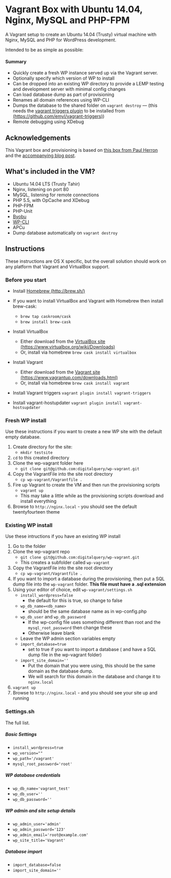 # Vagrant Box with Ubuntu 14.04, Nginx, MySQL and PHP-FPM

A Vagrant setup to create an Ubuntu 14.04 (Trusty) virtual machine with Nginx, MySQL and PHP for WordPress development.

Intended to be as simple as possible:


#### Summary

* Quickly create a fresh WP instance served up via the Vagrant server.
* Optionally specify which version of WP to install
* Can be dropped into an existing WP directory to provide a LEMP testing and development server with minimal config changes
* Can load database dump as part of provisioning
* Renames all domain references using WP-CLI
* Dumps the database to the shared folder on `vagrant destroy` — (this needs the [vagrant triggers plugin](https://github.com/emyl/vagrant-triggers) to be installed from [(https://github.com/emyl/vagrant-triggers)](https://github.com/emyl/vagrant-triggers))
* Remote debugging using XDebug

## Acknowledgements

This Vagrant box and provisioning is based on [this box from Paul Herron](https://github.com/paulherron/vagrant_precise32_nginx_mysql_php-fpm) and the [accompanying blog post](http://paulherron.com/blog/making_your_own_vagrant_wordpress_box/).

## What's included in the VM?

* Ubuntu 14.04 LTS (Trusty Tahir)
* Nginx, listening on port 80
* MySQL, listening for remote connections
* PHP 5.5, with OpCache and XDebug
* PHP-FPM
* PHP-Unit
* [Byobu](http://byobu.co/)
* [WP-CLI](wp-cli.org)
* APCu
* Dump database automatically on `vagrant destroy`


## Instructions

These instructions are OS X specific, but the overall solution should work on any platform that Vagrant and VirtualBox support.

### Before you start

* Install [Homebrew (http://brew.sh/)](http://brew.sh/)
* If you want to install VirtualBox and Vagrant with Homebrew then install brew-cask:
	* `brew tap caskroom/cask`
	* `brew install brew-cask`

* Install VirtualBox
	* Either download from the [VirtualBox site (https://www.virtualbox.org/wiki/Downloads)](https://www.virtualbox.org/wiki/Downloads)
	* Or, install via homebrew `brew cask install virtualbox`

* Install Vagrant
	* Either download from the [Vagrant site (https://www.vagrantup.com/downloads.html)](https://www.vagrantup.com/downloads.html)
	* Or, install via homebrew `brew cask install vagrant`

* Install Vagrant triggers `vagrant plugin install vagrant-triggers`
* Install vagrant-hostupdater `vagrant plugin install vagrant-hostsupdater`



### Fresh WP install

Use these instructions if you want to create a new WP site with the default empty database.

1. Create directory for the site:
	* `mkdir testsite`
1. `cd` to this created directory
1.  Clone the wp-vagrant folder here
	* `git clone git@github.com:digitalquery/wp-vagrant.git`
1. Copy the VagrantFile into the site root directory
	* `cp wp-vagrant/Vagrantfile .`
1. Fire up Vagrant to create the VM and then run the provisioning scripts
	* `vagrant up`
	* This may take a little while as the provisioning scripts download and install everything
1. Browse to `http://nginx.local` - you should see the default twentyfourteen theme


### Existing WP install

Use these intructions if you have an existing WP install

1. Go to the folder
1. Clone the wp-vagrant repo
	* `git clone git@github.com:digitalquery/wp-vagrant.git`
	* This creates a subfolder called `wp-vagrant`
1. Copy the VagrantFile into the site root directory
	* `cp wp-vagrant/Vagrantfile .`
1. If you want to import a database during the provisioning, then put a SQL dump file into the `wp-vagrant` folder. **This file must have a .sql extension**
1. Using your editor of choice, edit `wp-vagrant/settings.sh`
	* `install_wordpress=false `
		* the default for this is true, so change to false
	* `wp_db_name=<db_name>`
		* should be the same database name as in wp-config.php
	* `wp_db_user` and `wp_db_password`
		* If the wp-config file uses something different than root and the `mysql_root_password` then change these
		* Otherwise leave blank
	* Leave the WP admin section variables empty
	* `import_database=true`
		* set to true if you want to import a database ( and have a SQL dump file in the wp-vagrant folder)
	* `import_site_domain=''`
		* Put the domain that you were using, this should be the same domain as the database dump.
		* We will search for this domain in the database and change it to `nginx.local`
1. `vagrant up`
1. Browse to `http://nginx.local` - and you should see your site up and running


### Settings.sh

The full list.

##### Basic Settings

* `install_wordpress=true`
* `wp_version=""`
* `wp_path='/vagrant'`
* `mysql_root_password='root'`

##### WP database credentials
* `wp_db_name='vagrant_test'`
* `wp_db_user=''`
* `wp_db_password=''`

##### WP admin and site setup details
* `wp_admin_user='admin'`
* `wp_admin_password='123'`
* `wp_admin_email='root@example.com'`
* `wp_site_title='Vagrant'`

##### Database import
* `import_database=false`
* `import_site_domain=''`

